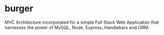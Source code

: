 # burger
MVC Architecture incorporated for a simple Full Stack Web Application that harnesses the power of MySQL, Node, Express, Handlebars and ORM.
